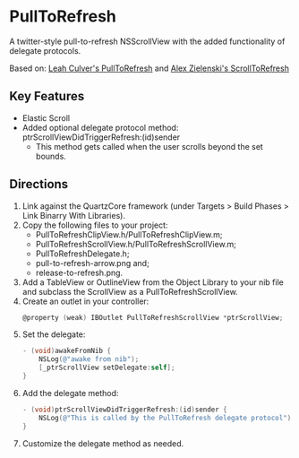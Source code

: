 # PullToRefresh

A twitter-style pull-to-refresh NSScrollView with the added functionality of delegate protocols.

Based on:
[Leah Culver's PullToRefresh](https://github.com/leah/PullToRefresh "Leah Culver's PullToRefresh")
and [Alex Zielenski's ScrollToRefresh](https://github.com/alexzielenski/ScrollToRefresh "Alex Zielenski's ScrollToRefresh")

## Key Features
* Elastic Scroll
* Added optional delegate protocol method: ptrScrollViewDidTriggerRefresh:(id)sender
	- This method gets called when the user scrolls beyond the set bounds.

## Directions
1. Link against the QuartzCore framework (under Targets > Build Phases > Link Binarry With Libraries).
2. Copy the following files to your project:
	- PullToRefreshClipView.h/PullToRefreshClipView.m;
	- PullToRefreshScrollView.h/PullToRefreshScrollView.m;
	- PullToRefreshDelegate.h;
	- pull-to-refresh-arrow.png and;
	- release-to-refresh.png.
3. Add a TableView or OutlineView from the Object Library to your nib file and subclass the ScrollView as a PullToRefreshScrollView.
4. Create an outlet in your controller:
	```objectivec
	@property (weak) IBOutlet PullToRefreshScrollView *ptrScrollView;
	```
5. Set the delegate:
	```objectivec
	- (void)awakeFromNib {
		NSLog(@"awake from nib");
		[_ptrScrollView setDelegate:self];
	}
	```
6. Add the delegate method:
	```objectivec
	- (void)ptrScrollViewDidTriggerRefresh:(id)sender {
		NSLog(@"This is called by the PullToRefresh delegate protocol");
	}
	```
7. Customize the delegate method as needed.